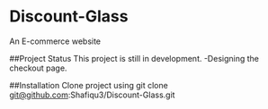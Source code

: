 # Discount-Glass
An E-commerce website 

##Project Status
This project is still in development. 
-Designing the checkout page.

##Installation
Clone project using git clone git@github.com:Shafiqu3/Discount-Glass.git

